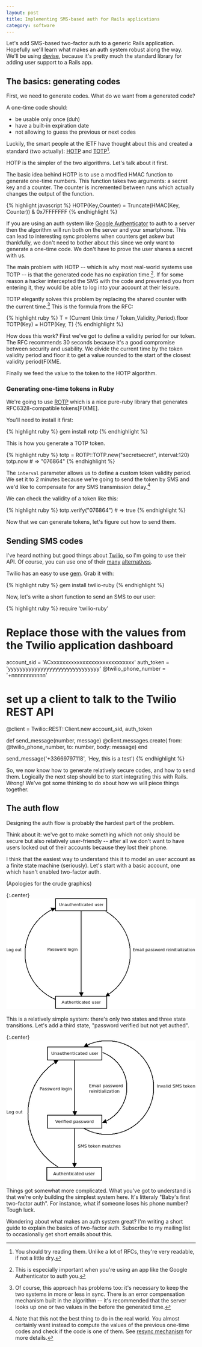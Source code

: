 ```yaml
---
layout: post
title: Implementing SMS-based auth for Rails applications
category: software
---
```


Let's add SMS-based two-factor auth to a generic Rails application. Hopefully we'll learn what makes an auth system robust along the way. We'll be using [devise](https://github.com/plataformatec/devise), because it's pretty much the standard library for adding user support to a Rails app.

## The basics: generating codes

First, we need to generate codes. What do we want from a generated code?

 A one-time code should:

- be usable only once (duh)
- have a built-in expiration date
- not allowing to guess the previous or next codes

Luckily, the smart people at the IETF have thought about this and created a standard (two actually): [HOTP](https://tools.ietf.org/html/rfc4226) and [TOTP](https://tools.ietf.org/html/rfc6238)[^readable].

HOTP is the simpler of the two algorithms. Let's talk about it first.

The basic idea behind HOTP is to use a modified HMAC function to generate one-time numbers. This function takes two arguments: a secret key and a counter. The counter is incremented between runs which actually changes the output of the function.

{% highlight javascript %}
HOTP(Key,Counter) = Truncate(HMAC(Key, Counter)) & 0x7FFFFFFF
{% endhighlight %}

If you are using an auth system like [Google Authenticator](http://en.wikipedia.org/wiki/Google_Authenticator) to auth to a server then the algorithm will run both on the server and your smartphone. This can lead to interesting sync problems when counters get askew but thankfully, we don't need to bother about this since we only want to generate a one-time code. We don't have to prove the user shares a secret with us.

The main problem with HOTP -- which is why most real-world systems use TOTP -- is that the generated code has no expiration time.[^google_authenticator]. If for some reason a hacker intercepted the SMS with the code and prevented you from entering it, they would be able to log into your account at their leisure.

TOTP elegantly solves this problem by replacing the shared counter with the current time.[^drift] This is the formula from the RFC:

{% highlight ruby %}
T = (Current Unix time / Token_Validity_Period).floor
TOTP(Key) = HOTP(Key, T)
{% endhighlight %}

How does this work? First we've got to define a validity period for our token. The RFC recommends 30 seconds because it's a good compromise between security and usability. We divide the current time by the token validity period and floor it to get a value rounded to the start of the closest validity period(FIXME.

Finally we feed the value to the token to the HOTP algorithm.

### Generating one-time tokens in Ruby

We're going to use [ROTP](https://github.com/mdp/rotp) which is a nice pure-ruby library that generates RFC6328-compatible tokens[FIXME].

You'll need to install it first:

{% highlight ruby %}
gem install rotp
{% endhighlight %}

This is how you generate a TOTP token.

{% highlight ruby %}
totp = ROTP::TOTP.new("secretsecret", interval:120)
totp.now # => "076864"
{% endhighlight %}

The `interval` parameter allows us to define a custom token validity period. We set it to 2 minutes because we're going to send the token by SMS and we'd like to compensate for any SMS transmission delay.[^real_world]

We can check the validity of a token like this:

{% highlight ruby %}
totp.verify("076864") # => true
{% endhighlight %}

Now that we can generate tokens, let's figure out how to send them.

## Sending SMS codes

I've heard nothing but good things about [Twilio](http://twilio.com/), so I'm going to use their API. Of course, you can use one of their [many](https://www.plivo.com/) [alternatives](https://www.nexmo.com/).

Twilio has an easy to use [gem](https://github.com/twilio/twilio-ruby). Grab it with:

{% highlight ruby %}
gem install twilio-ruby
{% endhighlight %}

Now, let's write a short function to send an SMS to our user:

{% highlight ruby %}
require 'twilio-ruby'

# Replace those with the values from the Twilio application dashboard
account_sid = 'ACxxxxxxxxxxxxxxxxxxxxxxxxxxxxx'
auth_token = 'yyyyyyyyyyyyyyyyyyyyyyyyyyyyyyy'
@twilio_phone_number = '+nnnnnnnnnnn'

# set up a client to talk to the Twilio REST API
@client = Twilio::REST::Client.new account_sid, auth_token

def send_message(number, message)
    @client.messages.create(
        from: @twilio_phone_number,
        to: number,
        body: message)
end

send_message('+33669797118', 'Hey, this is a test')
{% endhighlight %}

So, we now know how to generate relatively secure codes, and how to send them. Logically the next step should be to start integrating this with Rails. Wrong! We've got some thinking to do about how we will piece things together.

## The auth flow

Designing the auth flow is probably the hardest part of the problem.

Think about it: we've got to make something which not only should be secure but also relatively user-friendly -- after all we don't want to have users locked out of their accounts because they lost their phone.

I think that the easiest way to understand this it to model an user account as a finite state machine (seriously). Let's start with a basic account, one which hasn't enabled two-factor auth.

(Apologies for the crude graphics)

{:.center}
![Password-based auth flow](/images/rails_2fa/passwd_auth.png)

This is a relatively simple system: there's only two states and three state transitions. Let's add a third state, "password verified but not yet authed".

{:.center}
![Two factor auth flow](/images/rails_2fa/2fa_flow.png)

Things got somewhat more complicated. What you've got to understand is that we're only building the simplest system here. It's litteraly "Baby's first two-factor auth". For instance, what if someone loses his phone number? Tough luck.

Wondering about what makes an auth system great? I'm writing a short guide to explain the basics of two-factor auth. Subscribe to my mailing list to occasionally get short emails about this.

[^readable]: You should try reading them. Unlike a lot of RFCs, they're very readable, if not a little dry.
[^google_authenticator]: This is especially important when you're using an app like the Google Authenticator to auth you.
[^drift]: Of course, this approach has problems too: it's necessary to keep the two systems in more or less in sync. There is an error compensation mechanism built in the algorithm -- it's recommended that the server looks up one or two values in the before the generated time.
[^real_world]: Note that this not the best thing to do in the real world. You almost certainly want instead to compute the values of the previous one-time codes and check if the code is one of them. See [resync mechanism](https://tools.ietf.org/html/rfc6238#page-7) for more details.
